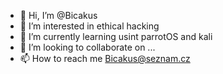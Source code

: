 - 👋 Hi, I’m @Bicakus
- 👀 I’m interested in ethical hacking
- 🌱 I’m currently learning usint parrotOS and kali 
- 💞️ I’m looking to collaborate on ...
- 📫 How to reach me Bicakus@seznam.cz

<!---
Bicakus/Bicakus is a ✨ special ✨ repository because its `README.md` (this file) appears on your GitHub profile.
You can click the Preview link to take a look at your changes.
--->
